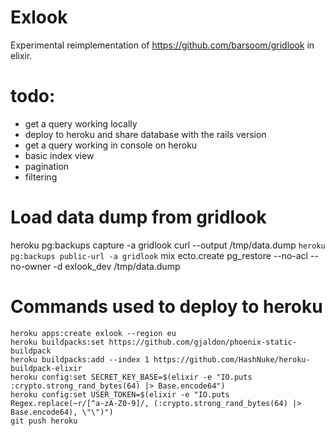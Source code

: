 # Exlook

Experimental reimplementation of <https://github.com/barsoom/gridlook> in elixir.

# todo:

- get a query working locally
- deploy to heroku and share database with the rails version
- get a query working in console on heroku
- basic index view
- pagination
- filtering

# Load data dump from gridlook

   heroku pg:backups capture -a gridlook
   curl --output /tmp/data.dump `heroku pg:backups public-url -a gridlook`
   mix ecto.create
   pg_restore --no-acl --no-owner -d exlook_dev /tmp/data.dump

# Commands used to deploy to heroku

    heroku apps:create exlook --region eu
    heroku buildpacks:set https://github.com/gjaldon/phoenix-static-buildpack
    heroku buildpacks:add --index 1 https://github.com/HashNuke/heroku-buildpack-elixir
    heroku config:set SECRET_KEY_BASE=$(elixir -e "IO.puts :crypto.strong_rand_bytes(64) |> Base.encode64")
    heroku config:set USER_TOKEN=$(elixir -e "IO.puts Regex.replace(~r/[^a-zA-Z0-9]/, (:crypto.strong_rand_bytes(64) |> Base.encode64), \"\")")
    git push heroku
